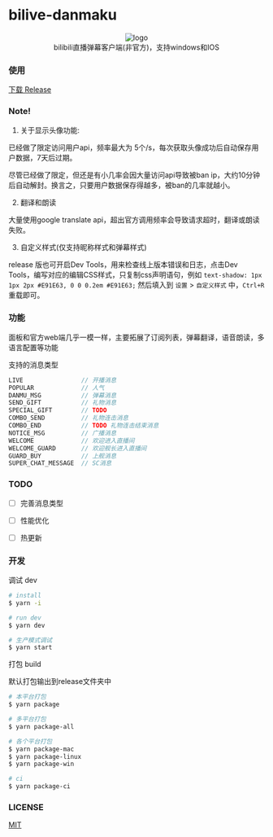 # bilive-danmaku

<div align="center">

![logo](https://beats0.github.io/bilive-danmaku/resources/icons/96x96.png)
<br>
bilibili直播弹幕客户端(非官方)，支持windows和IOS
<br>
</div>

[>_<]:
![yaya](https://wx1.sinaimg.cn/large/006nOlwNly1gfiygt1rr4j31hc0tvqv5.jpg)

[>_<]:
![](https://wx1.sinaimg.cn/large/006nOlwNly1gfiz0kobi3j31hc0u0qv6.jpg)


### 使用

[下载 Release](https://github.com/Beats0/bilive-danmaku/releases)

### Note!

1. 关于显示头像功能:

已经做了限定访问用户api，频率最大为 5个/s，每次获取头像成功后自动保存用户数据，7天后过期。

尽管已经做了限定，但还是有小几率会因大量访问api导致被ban ip，大约10分钟后自动解封。换言之，只要用户数据保存得越多，被ban的几率就越小。

2. 翻译和朗读

大量使用google translate api，超出官方调用频率会导致请求超时，翻译或朗读失败。

3. 自定义样式(仅支持昵称样式和弹幕样式)

release 版也可开启Dev Tools，用来检查线上版本错误和日志，点击Dev Tools，编写对应的编辑CSS样式，只复制css声明语句，例如 `text-shadow: 1px 1px 2px #E91E63, 0 0 0.2em #E91E63;` 然后填入到 `设置` > `自定义样式` 中，`Ctrl+R` 重载即可。



### 功能

面板和官方web端几乎一模一样，主要拓展了订阅列表，弹幕翻译，语音朗读，多语言配置等功能

支持的消息类型

```js
LIVE                // 开播消息
POPULAR             // 人气
DANMU_MSG           // 弹幕消息
SEND_GIFT           // 礼物消息
SPECIAL_GIFT        // TODO
COMBO_SEND          // 礼物连击消息
COMBO_END           // TODO 礼物连击结束消息
NOTICE_MSG          // 广播消息
WELCOME             // 欢迎进入直播间
WELCOME_GUARD       // 欢迎舰长进入直播间
GUARD_BUY           // 上舰消息
SUPER_CHAT_MESSAGE  // SC消息
```

### TODO

- [ ] 完善消息类型
- [ ] 性能优化
- [ ] 热更新


### 开发

调试 dev

```sh
# install
$ yarn -i

# run dev
$ yarn dev

# 生产模式调试
$ yarn start
```

打包 build

默认打包输出到release文件夹中

```sh
# 本平台打包
$ yarn package

# 多平台打包
$ yarn package-all

# 各个平台打包
$ yarn package-mac
$ yarn package-linux
$ yarn package-win

# ci
$ yarn package-ci
```

### LICENSE

[MIT](https://github.com/Beats0/bilive-danmaku/master/LICENSE)
